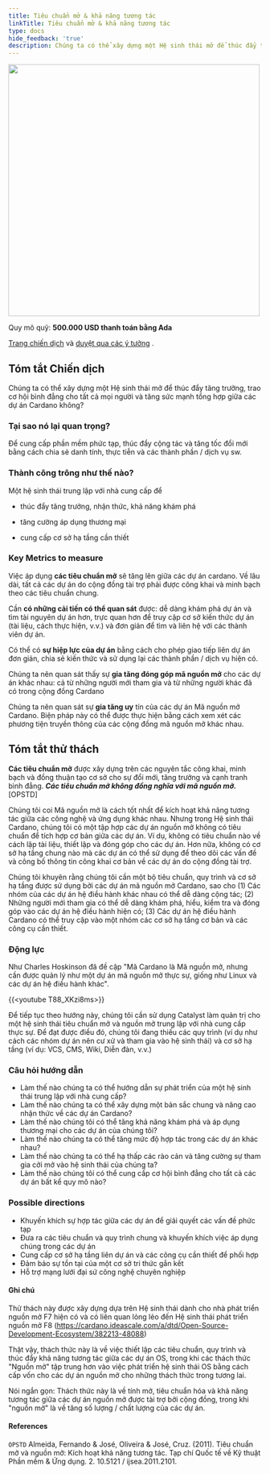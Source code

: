 ```yaml
---
title: Tiêu chuẩn mở & khả năng tương tác
linkTitle: Tiêu chuẩn mở & khả năng tương tác
type: docs
hide_feedback: 'true'
description: Chúng ta có thể xây dựng một Hệ sinh thái mở để thúc đẩy tăng trưởng, trao cơ hội bình đẳng cho tất cả mọi người và tăng sức mạnh tổng hợp giữa các dự án Cardano không?
---
```


<img src="https://cardano.ideascale.com/community-library/accounts/93/936143/Public/17-Open-Standards--Interoperability-ea2841.png" style="width:500px;height500px">

Quy mô quỹ: **500.000 USD thanh toán bằng Ada**

[Trang chiến dịch](https://cardano.ideascale.com/c/idea/383619) và [duyệt qua các ý tưởng](https://cardano.ideascale.com/c/campaigns/26449/stage/all/ideas/unspecified) .

## Tóm tắt Chiến dịch

Chúng ta có thể xây dựng một Hệ sinh thái mở để thúc đẩy tăng trưởng, trao cơ hội bình đẳng cho tất cả mọi người và tăng sức mạnh tổng hợp giữa các dự án Cardano không?

### Tại sao nó lại quan trọng?

Để cung cấp phần mềm phức tạp, thúc đẩy cộng tác và tăng tốc đổi mới bằng cách chia sẻ danh tính, thực tiễn và các thành phần / dịch vụ sw.

### Thành công trông như thế nào?

Một hệ sinh thái trung lập với nhà cung cấp để

- thúc đẩy tăng trưởng, nhận thức, khả năng khám phá

- tăng cường áp dụng thương mại

- cung cấp cơ sở hạ tầng cần thiết

### Key Metrics to measure

Việc áp dụng **các tiêu chuẩn mở** sẽ tăng lên giữa các dự án cardano. Về lâu dài, tất cả các dự án do cộng đồng tài trợ phải được công khai và minh bạch theo các tiêu chuẩn chung.

Cần **có những cải tiến có thể quan sát** được: dễ dàng khám phá dự án và tìm tài nguyên dự án hơn, trực quan hơn để truy cập cơ sở kiến thức dự án (tài liệu, cách thực hiện, v.v.) và đơn giản để tìm và liên hệ với các thành viên dự án.

Có thể có **sự hiệp lực của dự án** bằng cách cho phép giao tiếp liên dự án đơn giản, chia sẻ kiến thức và sử dụng lại các thành phần / dịch vụ hiện có.

Chúng ta nên quan sát thấy sự **gia tăng đóng góp mã nguồn mở** cho các dự án khác nhau: cả từ những người mới tham gia và từ những người khác đã có trong cộng đồng Cardano

Chúng ta nên quan sát sự **gia tăng uy** tín của các dự án Mã nguồn mở Cardano. Biện pháp này có thể được thực hiện bằng cách xem xét các phương tiện truyền thông của các cộng đồng mã nguồn mở khác nhau.

## Tóm tắt thử thách

**Các tiêu chuẩn mở** được xây dựng trên các nguyên tắc công khai, minh bạch và đồng thuận tạo cơ sở cho sự đổi mới, tăng trưởng và cạnh tranh bình đẳng. ***Các tiêu chuẩn mở không đồng nghĩa với mã nguồn mở.*** [OPSTD]

Chúng tôi coi Mã nguồn mở là cách tốt nhất để kích hoạt khả năng tương tác giữa các công nghệ và ứng dụng khác nhau. Nhưng trong Hệ sinh thái Cardano, chúng tôi có một tập hợp các dự án nguồn mở không có tiêu chuẩn để tích hợp cơ bản giữa các dự án. Ví dụ, không có tiêu chuẩn nào về cách lập tài liệu, thiết lập và đóng góp cho các dự án. Hơn nữa, không có cơ sở hạ tầng chung nào mà các dự án có thể sử dụng để theo dõi các vấn đề và công bố thông tin công khai cơ bản về các dự án do cộng đồng tài trợ.

Chúng tôi khuyên rằng chúng tôi cần một bộ tiêu chuẩn, quy trình và cơ sở hạ tầng được sử dụng bởi các dự án mã nguồn mở Cardano, sao cho (1) Các nhóm của các dự án hệ điều hành khác nhau có thể dễ dàng cộng tác; (2) Những người mới tham gia có thể dễ dàng khám phá, hiểu, kiểm tra và đóng góp vào các dự án hệ điều hành hiện có; (3) Các dự án hệ điều hành Cardano có thể truy cập vào một nhóm các cơ sở hạ tầng cơ bản và các công cụ cần thiết.

### Động lực

Như Charles Hoskinson đã đề cập "Mã Cardano là Mã nguồn mở, nhưng cần được quản lý như một dự án mã nguồn mở thực sự, giống như Linux và các dự án hệ điều hành khác".

{{&lt;youtube T88_XKzi8ms&gt;}}

Để tiếp tục theo hướng này, chúng tôi cần sử dụng Catalyst làm quản trị cho một hệ sinh thái tiêu chuẩn mở và nguồn mở trung lập với nhà cung cấp thực sự. Để đạt được điều đó, chúng tôi đang thiếu các quy trình (ví dụ như cách các nhóm dự án nên cư xử và tham gia vào hệ sinh thái) và cơ sở hạ tầng (ví dụ: VCS, CMS, Wiki, Diễn đàn, v.v.)

### Câu hỏi hướng dẫn

- Làm thế nào chúng ta có thể hướng dẫn sự phát triển của một hệ sinh thái trung lập với nhà cung cấp?
- Làm thế nào chúng ta có thể xây dựng một bản sắc chung và nâng cao nhận thức về các dự án Cardano?
- Làm thế nào chúng tôi có thể tăng khả năng khám phá và áp dụng thương mại cho các dự án của chúng tôi?
- Làm thế nào chúng ta có thể tăng mức độ hợp tác trong các dự án khác nhau?
- Làm thế nào chúng ta có thể hạ thấp các rào cản và tăng cường sự tham gia cởi mở vào hệ sinh thái của chúng ta?
- Làm thế nào chúng tôi có thể cung cấp cơ hội bình đẳng cho tất cả các dự án bất kể quy mô nào?

### Possible directions

- Khuyến khích sự hợp tác giữa các dự án để giải quyết các vấn đề phức tạp
- Đưa ra các tiêu chuẩn và quy trình chung và khuyến khích việc áp dụng chúng trong các dự án
- Cung cấp cơ sở hạ tầng liên dự án và các công cụ cần thiết để phối hợp
- Đảm bảo sự tồn tại của một cơ sở tri thức gắn kết
- Hỗ trợ mạng lưới đại sứ công nghệ chuyên nghiệp

#### Ghi chú

Thử thách này được xây dựng dựa trên Hệ sinh thái dành cho nhà phát triển nguồn mở F7 hiện có và có liên quan lỏng lẻo đến Hệ sinh thái phát triển nguồn mở F8 (https://cardano.ideascale.com/a/dtd/Open-Source-Development-Ecosystem/382213-48088)

Thật vậy, thách thức này là về việc thiết lập các tiêu chuẩn, quy trình và thúc đẩy khả năng tương tác giữa các dự án OS, trong khi các thách thức "Nguồn mở" tập trung hơn vào việc phát triển hệ sinh thái OS bằng cách cấp vốn cho các dự án nguồn mở cho những thách thức trong tương lai.

Nói ngắn gọn: Thách thức này là về tính mở, tiêu chuẩn hóa và khả năng tương tác giữa các dự án nguồn mở được tài trợ bởi cộng đồng, trong khi "nguồn mở" là về tăng số lượng / chất lượng của các dự án.

#### References

`OPSTD` Almeida, Fernando &amp; José, Oliveira &amp; José, Cruz. (2011). Tiêu chuẩn mở và nguồn mở: Kích hoạt khả năng tương tác. Tạp chí Quốc tế về Kỹ thuật Phần mềm &amp; Ứng dụng. 2. 10.5121 / ijsea.2011.2101.
